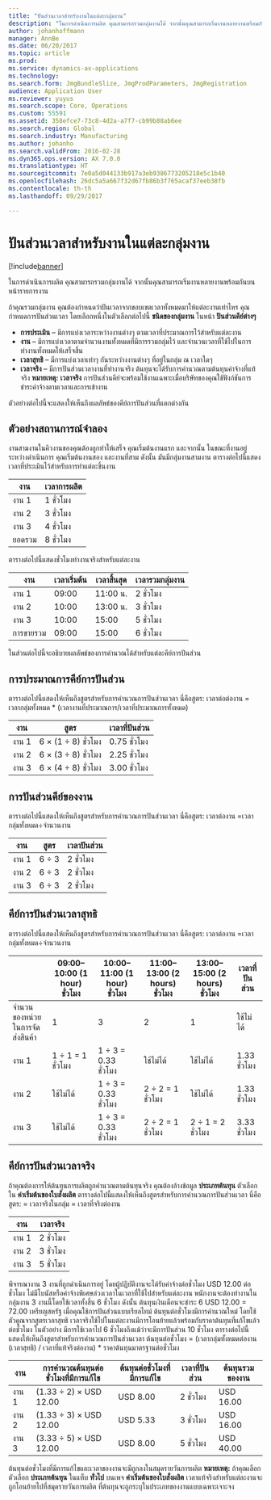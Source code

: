 ```yaml
---
title: "ปันส่วนเวลาสำหรับงานในแต่ละกลุ่มงาน"
description: "ในการดำเนินการผลิต คุณสามารถรวมกลุ่มงานได้ จากนั้นคุณสามารถเริ่มงานหลายงานพร้อมกันบนหน้ารายการงาน"
author: johanhoffmann
manager: AnnBe
ms.date: 06/20/2017
ms.topic: article
ms.prod: 
ms.service: dynamics-ax-applications
ms.technology: 
ms.search.form: JmgBundleSlize, JmgProdParameters, JmgRegistration
audience: Application User
ms.reviewer: yuyus
ms.search.scope: Core, Operations
ms.custom: 55591
ms.assetid: 358efce7-73c8-4d2a-a7f7-cb99b88ab6ee
ms.search.region: Global
ms.search.industry: Manufacturing
ms.author: johanho
ms.search.validFrom: 2016-02-28
ms.dyn365.ops.version: AX 7.0.0
ms.translationtype: HT
ms.sourcegitcommit: 7e0a5d044133b917a3eb9386773205218e5c1b40
ms.openlocfilehash: 26dc5a5a667f32d67fb86b3f765acaf37eeb38fb
ms.contentlocale: th-th
ms.lasthandoff: 09/29/2017

---
```


# <a name="allocate-time-to-jobs-in-a-job-bundle"></a>ปันส่วนเวลาสำหรับงานในแต่ละกลุ่มงาน

[!include[banner](../includes/banner.md)]


ในการดำเนินการผลิต คุณสามารถรวมกลุ่มงานได้ จากนั้นคุณสามารถเริ่มงานหลายงานพร้อมกันบนหน้ารายการงาน

ถ้าคุณรวมกลุ่มงาน คุณต้องกำหนดว่าปันเวลาจากขอบเขตเวลาทั้งหมดมาให้แต่ละงานเท่าไหร คุณกำหนดการปันส่วนเวลา โดยเลือกหนึ่งในตัวเลือกต่อไปนี้ **ชนิดของกลุ่มงาน** ในหน้า **ปันส่วนคีย์ต่างๆ**

-   **การประเมิน** – มีการแบ่งเวลาระหว่างงานต่างๆ ตามเวลาที่ประมาณการไว้สำหรับแต่ละงาน
-   **งาน** – มีการแบ่งเวลาตามจำนวนงานทั้งหมดที่มีการรวมกลุ่มไว้ และจำนวนเวลาที่ใช้ไปในการทำงานทั้งหมดให้เสร็จสิ้น
-   **เวลาสุทธิ** – มีการแบ่งเวลาเท่าๆ กันระหว่างงานต่างๆ ที่อยู่ในกลุ่ม ณ เวลาใดๆ
-   **เวลาจริง** – มีการปันส่วนเวลางานที่ทำงานจริง ต้นทุนจะได้รับการคำนวณตามต้นทุนค่าจ้างที่แท้จริง **หมายเหตุ:** **เวลาจริง** การปันส่วนคีย์จะพร้อมใช้งานเฉพาะเมื่อบริษัทของคุณใช้ฟังก์ชันการชำระค่าจ้างตามเวลาและการเข้างาน

ตัวอย่างต่อไปนี้จะแสดงให้เห็นถึงผลลัพธ์ของคีย์การปันส่วนที่แตกต่างกัน

## <a name="example-scenario"></a>ตัวอย่างสถานการณ์จำลอง
งานสามงานในคิวงานของคุณต้องถูกทำให้เสร็จ คุณเริ่มต้นงานแรก และจากนั้น ในขณะที่งานอยู่ระหว่างดำเนินการ คุณเริ่มต้นงานสอง และงานที่สาม ดังนั้น มันมีกลุ่มงานสามงาน ตารางต่อไปนี้แสดงเวลาที่ประเมินไว้สำหรับการทำแต่ละชิ้นงาน

| งาน   | เวลาการผลิต |
|-------|-----------------|
| งาน 1 | 1 ชั่วโมง          |
| งาน 2 | 3 ชั่วโมง         |
| งาน 3 | 4 ชั่วโมง         |
| ยอดรวม | 8 ชั่วโมง         |

ตารางต่อไปนี้แสดงชั่วโมงทำงานจริงสำหรับแต่ละงาน

| งาน    | เวลาเริ่มต้น | เวลาสิ้นสุด | เวลารวมกลุ่มงาน |
|--------|------------|----------|-------------|
| งาน 1  | 09:00      | 11:00 น.    | 2 ชั่วโมง     |
| งาน 2  | 10:00      | 13:00 น.    | 3 ชั่วโมง     |
| งาน 3  | 10:00      | 15:00    | 5 ชั่วโมง     |
| การขายรวม | 09:00      | 15:00    | 6 ชั่วโมง     |

ในส่วนต่อไปนี้จะอธิบายผลลัพธ์ของการคำนวณได้สำหรับแต่ละคีย์การปันส่วน

## <a name="estimation-allocation-key"></a>การประมาณการคีย์การปันส่วน
ตารางต่อไปนี้แสดงให้เห็นถึงสูตรสำหรับการคำนวณการปันส่วนเวลา นี่คือสูตร: เวลาต่อต่องาน = เวลากลุ่มทั้งหมด * (เวลางานที่ประมาณการ/เวลาที่ประมาณการทั้งหมด)

| งาน   | สูตร           | เวลาที่ปันส่วน |
|-------|-------------------|----------------|
| งาน 1 | 6 × (1 ÷ 8) ชั่วโมง | 0.75 ชั่วโมง      |
| งาน 2 | 6 × (3 ÷ 8) ชั่วโมง | 2.25 ชั่วโมง     |
| งาน 3 | 6 × (4 ÷ 8) ชั่วโมง | 3.00 ชั่วโมง     |

## <a name="jobs-allocation-key"></a>การปันส่วนคีย์ของงาน
ตารางต่อไปนี้แสดงให้เห็นถึงสูตรสำหรับการคำนวณการปันส่วนเวลา นี่คือสูตร: เวลาต่องาน =เวลากลุ่มทั้งหมด÷จำนวนงาน

| งาน   | สูตร | เวลาปันส่วน |
|-------|---------|----------------|
| งาน 1 | 6 ÷ 3   | 2 ชั่วโมง        |
| งาน 2 | 6 ÷ 3   | 2 ชั่วโมง        |
| งาน 3 | 6 ÷ 3   | 2 ชั่วโมง        |

## <a name="net-time-allocation-key"></a>คีย์การปันส่วนเวลาสุทธิ
ตารางต่อไปนี้แสดงให้เห็นถึงสูตรสำหรับการคำนวณการปันส่วนเวลา นี่คือสูตร: เวลาต่องาน =เวลากลุ่มทั้งหมด÷จำนวนงาน

|                              | 09:00–10:00 (1 hour) ชั่วโมง | 10:00–11:00 (1 hour) ชั่วโมง | 11:00–13:00 (2 hours) ชั่วโมง | 13:00–15:00 (2 hours) ชั่วโมง | เวลาที่ปันส่วน |
|------------------------------|----------------------|----------------------|-----------------------|-----------------------|----------------|
| จำนวนของหน่วยในการจัดส่งสินค้า | 1                    | 3                    | 2                     | 1                     | ใช้ไม่ได้ |
| งาน 1                        | 1 ÷ 1 = 1 ชั่วโมง       | 1 ÷ 3 = 0.33 ชั่วโมง    | ใช้ไม่ได้        | ใช้ไม่ได้        | 1.33 ชั่วโมง     |
| งาน 2                        | ใช้ไม่ได้       | 1 ÷ 3 = 0.33 ชั่วโมง    | 2 ÷ 2 = 1 ชั่วโมง        | ใช้ไม่ได้        | 1.33 ชั่วโมง     |
| งาน 3                        | ใช้ไม่ได้       | 1 ÷ 3 = 0.33 ชั่วโมง    | 2 ÷ 2 = 1 ชั่วโมง        | 2 ÷ 1 = 2 ชั่วโมง       | 3.33 ชั่วโมง     |

## <a name="real-time-allocation-key"></a>คีย์การปันส่วนเวลาจริง
ถ้าคุณต้องการให้ต้นทุนการผลิตถูกคำนวณตามต้นทุนจริง คุณต้องล้างข้อมูล **ประเภทต้นทุน** ตัวเลือกใน **ค่าเริ่มต้นของใบสั่งผลิต** ตารางต่อไปนี้แสดงให้เห็นถึงสูตรสำหรับการคำนวณการปันส่วนเวลา นี่คือสูตร: = เวลาจริงในกลุ่ม = เวลาที่จริงต่องาน

| งาน   | เวลาจริง |
|-------|-------------|
| งาน 1 | 2 ชั่วโมง     |
| งาน 2 | 3 ชั่วโมง     |
| งาน 3 | 5 ชั่วโมง     |

พิจารณางาน 3 งานที่ถูกดำเนินการอยู่ โดยผู้ปฏิบัติงานจะได้รับค่าจ้างต่อชั่วโมง USD 12.00 ต่อชั่วโมง ไม่มีโบนัสหรือค่าจ้างพิเศษล่วงเวลาในเวลาที่ใช้ไปสำหรับแต่ละงาน พนักงานจะต้องทำงานในกลุ่มงาน 3 งานนี้โดยใช้เวลาทั้งสิ้น 6 ชั่วโมง ดังนั้น ต้นทุนเงินเดือนจะชำระ 6 USD 12.00 = 72.00 เหรียญสหรัฐ เมื่อคุณใช้การปันส่วนแบบเรียลไทม์ ต้นทุนต่อชั่วโมงมีการคำนวณใหม่ โดยใช้ตัวคูณจากสูตรเวลาสุทธิ เวลาจริงใช้ไปในแต่ละงานมีการโอนย้ายแล้วพร้อมกับราคาต้นทุนที่แก้ไขแล้วต่อชั่วโมง ในตัวอย่าง มีการใช้เวลาไป 6 ชั่วโมงถึงแม้ว่าจะมีการปันส่วน 10 ชั่วโมง ตารางต่อไปนี้แสดงให้เห็นถึงสูตรสำหรับการคำนวณการปันส่วนเวลา ต้นทุนต่อชั่วโมง = (เวลากลุ่มทั้งหมดต่องาน (เวลาสุทธิ) / เวลาที่แท้จริงต่องาน) * ราคาต้นทุนมาตรฐานต่อชั่วโมง

| งาน   | การคำนวณต้นทุนต่อชั่วโมงที่มีการแก้ไข | ต้นทุนต่อชั่วโมงที่มีการแก้ไข | เวลาที่ปันส่วน | ต้นทุนรวมของงาน |
|-------|----------------------------------------|-------------------------|----------------|-------------------|
| งาน 1 | (1.33 ÷ 2) × USD 12.00                 | USD 8.00                | 2 ชั่วโมง        | USD 16.00         |
| งาน 2 | (1.33 ÷ 3) × USD 12.00                 | USD 5.33                | 3 ชั่วโมง        | USD 16.00         |
| งาน 3 | (3.33 ÷ 5) × USD 12.00                 | USD 8.00                | 5 ชั่วโมง        | USD 40.00         |

ต้นทุนต่อชั่วโมงที่มีการแก้ไขและเวลาของงานจะมีถูกลงในสมุดรายวันการผลิต **หมายเหตุ:** ถ้าคุณเลือกตัวเลือก **ประเภทต้นทุน** ในแท็บ **ทั่วไป** บนเพจ **ค่าเริ่มต้นของใบสั่งผลิต** เวลาแท้จริงสำหรับแต่ละงานจะถูกโอนย้ายไปที่สมุดรายวันการผลิต ที่ต้นทุนจะถูกระบุในประเภทของงานแบบเฉพาะเจาะจง





